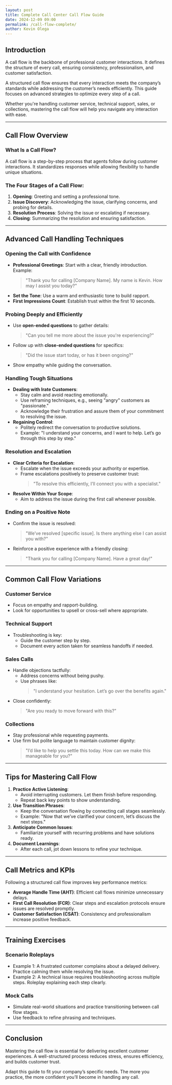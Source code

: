 ```yaml
---
layout: post
title: Complete Call Center Call Flow Guide
date: 2024-12-09 09:00
permalink: /call-flow-complete/
author: Kevin Olega
---
```


## Introduction

A call flow is the backbone of professional customer interactions. It defines the structure of every call, ensuring consistency, professionalism, and customer satisfaction.

A structured call flow ensures that every interaction meets the company’s standards while addressing the customer’s needs efficiently. This guide focuses on advanced strategies to optimize every step of a call.

Whether you're handling customer service, technical support, sales, or collections, mastering the call flow will help you navigate any interaction with ease.

---

## Call Flow Overview

### What Is a Call Flow?

A call flow is a step-by-step process that agents follow during customer interactions. It standardizes responses while allowing flexibility to handle unique situations.

### The Four Stages of a Call Flow:
1. **Opening**: Greeting and setting a professional tone.
2. **Issue Discovery**: Acknowledging the issue, clarifying concerns, and probing for details.
3. **Resolution Process**: Solving the issue or escalating if necessary.
4. **Closing**: Summarizing the resolution and ensuring satisfaction.

---

## Advanced Call Handling Techniques

### **Opening the Call with Confidence**
- **Professional Greetings**: Start with a clear, friendly introduction. Example:
  > "Thank you for calling [Company Name]. My name is Kevin. How may I assist you today?"
- **Set the Tone**: Use a warm and enthusiastic tone to build rapport.
- **First Impressions Count**: Establish trust within the first 10 seconds.

### **Probing Deeply and Efficiently**
- Use **open-ended questions** to gather details:
  > "Can you tell me more about the issue you're experiencing?"
- Follow up with **close-ended questions** for specifics:
  > "Did the issue start today, or has it been ongoing?"
- Show empathy while guiding the conversation.

### **Handling Tough Situations**
- **Dealing with Irate Customers**:
  - Stay calm and avoid reacting emotionally.
  - Use reframing techniques, e.g., seeing "angry" customers as "passionate."
  - Acknowledge their frustration and assure them of your commitment to resolving the issue.
- **Regaining Control**:
  - Politely redirect the conversation to productive solutions.
  - Example: "I understand your concerns, and I want to help. Let’s go through this step by step."

### **Resolution and Escalation**
- **Clear Criteria for Escalation**:
  - Escalate when the issue exceeds your authority or expertise.
  - Frame escalations positively to preserve customer trust:
    > "To resolve this efficiently, I’ll connect you with a specialist."
- **Resolve Within Your Scope**:
  - Aim to address the issue during the first call whenever possible.

### **Ending on a Positive Note**
- Confirm the issue is resolved:
  > "We’ve resolved [specific issue]. Is there anything else I can assist you with?"
- Reinforce a positive experience with a friendly closing:
  > "Thank you for calling [Company Name]. Have a great day!"

---

## Common Call Flow Variations

### **Customer Service**
- Focus on empathy and rapport-building.
- Look for opportunities to upsell or cross-sell where appropriate.

### **Technical Support**
- Troubleshooting is key:
  - Guide the customer step by step.
  - Document every action taken for seamless handoffs if needed.

### **Sales Calls**
- Handle objections tactfully:
  - Address concerns without being pushy.
  - Use phrases like:
    > "I understand your hesitation. Let’s go over the benefits again."
- Close confidently:
  > "Are you ready to move forward with this?"

### **Collections**
- Stay professional while requesting payments.
- Use firm but polite language to maintain customer dignity:
  > "I’d like to help you settle this today. How can we make this manageable for you?"

---

## Tips for Mastering Call Flow

1. **Practice Active Listening**:
   - Avoid interrupting customers. Let them finish before responding.
   - Repeat back key points to show understanding.
2. **Use Transition Phrases**:
   - Keep the conversation flowing by connecting call stages seamlessly.
   - Example: "Now that we’ve clarified your concern, let’s discuss the next steps."
3. **Anticipate Common Issues**:
   - Familiarize yourself with recurring problems and have solutions ready.
4. **Document Learnings**:
   - After each call, jot down lessons to refine your technique.

---

## Call Metrics and KPIs

Following a structured call flow improves key performance metrics:
- **Average Handle Time (AHT)**: Efficient call flows minimize unnecessary delays.
- **First Call Resolution (FCR)**: Clear steps and escalation protocols ensure issues are resolved promptly.
- **Customer Satisfaction (CSAT)**: Consistency and professionalism increase positive feedback.

---

## Training Exercises

### **Scenario Roleplays**
- Example 1: A frustrated customer complains about a delayed delivery. Practice calming them while resolving the issue.
- Example 2: A technical issue requires troubleshooting across multiple steps. Roleplay explaining each step clearly.

### **Mock Calls**
- Simulate real-world situations and practice transitioning between call flow stages.
- Use feedback to refine phrasing and techniques.

---

## Conclusion

Mastering the call flow is essential for delivering excellent customer experiences. A well-structured process reduces stress, ensures efficiency, and builds customer trust.

Adapt this guide to fit your company’s specific needs. The more you practice, the more confident you’ll become in handling any call.
